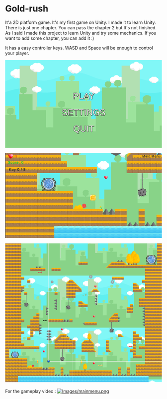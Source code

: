 # Gold-rush
It'a 2D platform game. It's my first game on Unity. I made it to learn Unity. There is just one chapter. You can pass the chapter 2 but It's not finished. 
As I said I made this project to learn Unity and try some mechanics. If you want to add some chapter, you can add it :)


It has a easy controller keys. WASD and Space will be enough to control your player.


![](Images/mainmenu.png ) </br>

![](Images/chapter1.png ) </br>

![](Images/wholemap.png ) </br>


For the gameplay video :
[![Images/mainmenu.png ](https://img.youtube.com/vi/a_mZjOuIfpY/0.jpg)](https://www.youtube.com/watch?v=a_mZjOuIfpY)
